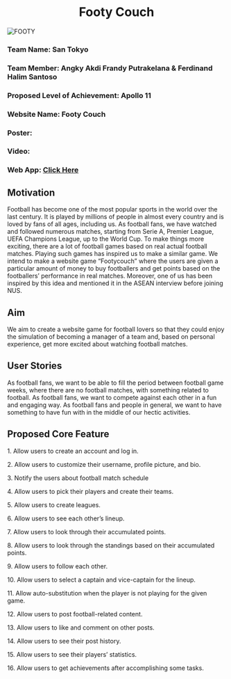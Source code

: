 <h1 align="center">Footy Couch</h1>




![FOOTY](https://github.com/FerdiHS/footycouch/assets/123062882/83518eaf-659d-40c9-8407-d99cca28f503)





<h3>Team Name: San Tokyo </h3>
<h3>Team Member: Angky Akdi Frandy Putrakelana & Ferdinand Halim Santoso</h3>
<h3>Proposed Level of Achievement: Apollo 11 </h3>
<h3>Website Name: Footy Couch </h3>
<h3>Poster: </h3>
<h3>Video: </h3>
<h3>Web App: <a href="https://footycouch.vercel.app/">Click Here</a></h3>


<h2>Motivation</h2> 

Football has become one of the most popular sports in the world over the last century. 
It is played by millions of people in almost every country and is loved by fans of all ages, 
including us. As football fans, we have watched and followed numerous matches, starting from 
Serie A, Premier League, UEFA Champions League, up to the World Cup. To make things more 
exciting, there are a lot of football games based on real actual football matches. Playing 
such games has inspired us to make a similar game. We intend to make a website game “Footycouch” 
where the users are given a particular amount of money to buy footballers and get points based on 
the footballers’ performance in real matches. Moreover, one of us has been inspired by this idea 
and mentioned it in the ASEAN interview before joining NUS.


<h2>Aim </h2>

We aim to create a website game for football lovers so that they could enjoy the simulation of 
becoming a manager of a team and, based on personal experience, get more excited about watching football matches.


<h2>User Stories</h2>

As football fans, we want to be able to fill the period between football game weeks, where there are no football matches, 
with something related to football.
As football fans, we want to compete against each other in a fun and engaging way.
As football fans and people in general, we want to have something to have fun with in the middle of our hectic activities.

<h2>Proposed Core Feature</h2>
<p>1. Allow users to create an account and log in.</p>
<p>2. Allow users to customize their username, profile picture, and bio.</p>
<p>3. Notify the users about football match schedule</p>
<p>4. Allow users to pick their players and create their teams.</p>
<p>5. Allow users to create leagues.</p>
<p>6. Allow users to see each other’s lineup.</p>
<p>7. Allow users to look through their accumulated points.</p>
<p>8. Allow users to look through the standings based on their accumulated points.</p>
<p>9. Allow users to follow each other.</p>
<p>10. Allow users to select a captain and vice-captain for the lineup.</p>
<p>11. Allow auto-substitution when the player is not playing for the given game.</p>
<p>12. Allow users to post football-related content.</p>
<p>13. Allow users to like and comment on other posts.</p>
<p>14. Allow users to see their post history.</p>
<p>15. Allow users to see their players’ statistics.</p>
<p>16. Allow users to get achievements after accomplishing some tasks.</p>




